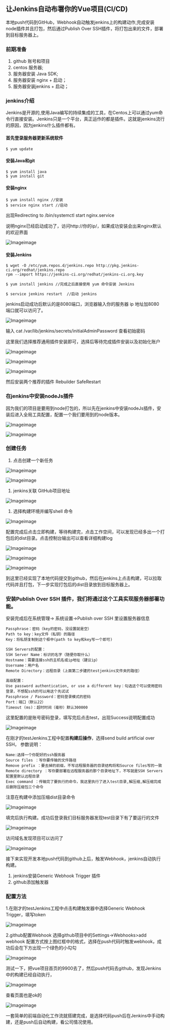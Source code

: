 ## 让Jenkins自动布署你的Vue项目(CI/CD)

本地push代码到GitHub，Webhook自动触发jenkins上的构建动作,完成安装node插件并且打包，然后通过Publish Over SSH插件，将打包出来的文件，部署到目标服务器上。

### 前期准备

1. github 账号和项目
2. centos 服务器;
3. 服务器安装 Java SDK;
4. 服务器安装 nginx + 启动；
5. 服务器安装jenkins + 启动；

### jenkins介绍

Jenkins是开源的,使用Java编写的持续集成的工具，在Centos上可以通过yum命令行直接安装。Jenkins只是一个平台，真正运作的都是插件。这就是jenkins流行的原因，因为jenkins什么插件都有。

#### 首先登录服务器更新系统软件

```
$ yum update
```

#### 安装Java和git

```
$ yum install java
$ yum install git
```

#### 安装nginx

```
$ yum install nginx //安装
$ service nginx start //启动
```

出现Redirecting to /bin/systemctl start nginx.service

说明nginx已经启动成功了，访问http://你的ip/，如果成功安装会出来nginx默认的欢迎界面

![Image](https://mmbiz.qpic.cn/mmbiz_png/pfCCZhlbMQRNQpor2DVnHiaa4bFUoYI1er4kPMWhbGibor8mFnKVbqrJkc6rJ5CAdYY5L87JiaRRvUdbLxzla9y8Q/640?wx_fmt=png&tp=webp&wxfrom=5&wx_lazy=1&wx_co=1)image

#### 安装Jenkins

```
$ wget -O /etc/yum.repos.d/jenkins.repo http://pkg.jenkins-ci.org/redhat/jenkins.repo
rpm --import https://jenkins-ci.org/redhat/jenkins-ci.org.key 

$ yum install jenkins //完成之后直接使用 yum 命令安装 Jenkins

$ service jenkins restart  //启动 jenkins
```

jenkins启动成功后默认的是8080端口，浏览器输入你的服务器 ip 地址加8080 端口就可以访问了。

![Image](https://mmbiz.qpic.cn/mmbiz_png/pfCCZhlbMQRNQpor2DVnHiaa4bFUoYI1er4kPMWhbGibor8mFnKVbqrJkc6rJ5CAdYY5L87JiaRRvUdbLxzla9y8Q/640?wx_fmt=png&tp=webp&wxfrom=5&wx_lazy=1&wx_co=1)image

输入 cat /var/lib/jenkins/secrets/initialAdminPassword 查看初始密码

这里我们选择推荐通用插件安装即可，选择后等待完成插件安装以及初始化账户

![Image](https://mmbiz.qpic.cn/mmbiz_png/pfCCZhlbMQRNQpor2DVnHiaa4bFUoYI1eOvUH1QgLtALDuqk9hER7YQD7OdVzoUtTl0A4qBq1yib0sQG5SiavuyWw/640?wx_fmt=png&tp=webp&wxfrom=5&wx_lazy=1&wx_co=1)image

![Image](https://mmbiz.qpic.cn/mmbiz_png/pfCCZhlbMQRNQpor2DVnHiaa4bFUoYI1eI5WVKADrNUmXTcuF3k0PZpBdVpKDEgozAjRKl7Sot2xSXsVWGYOzKA/640?wx_fmt=png&tp=webp&wxfrom=5&wx_lazy=1&wx_co=1)image

![Image](https://mmbiz.qpic.cn/mmbiz_png/pfCCZhlbMQRNQpor2DVnHiaa4bFUoYI1e0jDcdnYRxA7QhlibBz3R6WfNaFTRLe36fnpeM2fwqMVgc1z0gdFj1PA/640?wx_fmt=png&tp=webp&wxfrom=5&wx_lazy=1&wx_co=1)image

然后安装两个推荐的插件 Rebuilder
SafeRestart

### 在jenkins中安装nodeJs插件

因为我们的项目是要用到node打包的，所以先在jenkins中安装nodeJs插件，安装后进入全局工具配置，配置一个我们要用到的node版本。

![Image](https://mmbiz.qpic.cn/mmbiz_png/pfCCZhlbMQRNQpor2DVnHiaa4bFUoYI1eapkpA1DAPupE1DMGtnhkictiaEViaujiaiaP3RqovTSMkPJjEibK87ZaS8JA/640?wx_fmt=png&tp=webp&wxfrom=5&wx_lazy=1&wx_co=1)image

![Image](https://mmbiz.qpic.cn/mmbiz_png/pfCCZhlbMQRNQpor2DVnHiaa4bFUoYI1e0mA8PF1HbNP1ykfRiaViaxsqk9I2NjFOHro3mDdiaXMtxqw8K3rR75uFw/640?wx_fmt=png&tp=webp&wxfrom=5&wx_lazy=1&wx_co=1)image

### 创建任务

1. 点击创建一个新任务

![Image](https://mmbiz.qpic.cn/mmbiz_png/pfCCZhlbMQRNQpor2DVnHiaa4bFUoYI1eWialic3WXEHto7icjibrJibnPYlNkDIWmicRmlP8W2yFema94yRWZXJSpOlg/640?wx_fmt=png&tp=webp&wxfrom=5&wx_lazy=1&wx_co=1)image

![Image](https://mmbiz.qpic.cn/mmbiz_png/pfCCZhlbMQRNQpor2DVnHiaa4bFUoYI1eqAWVr2A0IaRWPZRt3ExwicO3CpeXAJX205te1VJFXr43uMsqzxHblYw/640?wx_fmt=png&tp=webp&wxfrom=5&wx_lazy=1&wx_co=1)image

1. jenkins关联 GitHub项目地址

![Image](https://mmbiz.qpic.cn/mmbiz_png/pfCCZhlbMQRNQpor2DVnHiaa4bFUoYI1e07HdkSCqyyWhDDWuIiaddicxvgqyxIRRQHzgInD6m36Uiaicr6DiaVEE6Yg/640?wx_fmt=png&tp=webp&wxfrom=5&wx_lazy=1&wx_co=1)image

1. 选择构建环境并编写shell 命令

![Image](https://mmbiz.qpic.cn/mmbiz_png/pfCCZhlbMQRNQpor2DVnHiaa4bFUoYI1eZUx3SasBdITpQkbENAq5icq830TXiccfIZQZ0p75fUib42n6W36r2O9uw/640?wx_fmt=png&tp=webp&wxfrom=5&wx_lazy=1&wx_co=1)image

配置完成后点击立即构建，等待构建完，点击工作空间，可以发现已经多出一个打包后的dist目录。点击控制台输出可以查看详细构建log

![Image](https://mmbiz.qpic.cn/mmbiz_png/pfCCZhlbMQRNQpor2DVnHiaa4bFUoYI1eVNe8Yx8eeCRNDopU8BYzo6icXOWOzkmkRMW6G75NfSyNQ30lPqviaEuQ/640?wx_fmt=png&tp=webp&wxfrom=5&wx_lazy=1&wx_co=1)image

![Image](https://mmbiz.qpic.cn/mmbiz_png/pfCCZhlbMQRNQpor2DVnHiaa4bFUoYI1eDCvPQEQQKhI2FkNOSyK3pDII3XAOiaiciaia8y6eKr4jibKq13pBibQI0Wibw/640?wx_fmt=png&tp=webp&wxfrom=5&wx_lazy=1&wx_co=1)image

![Image](https://mmbiz.qpic.cn/mmbiz_png/pfCCZhlbMQRNQpor2DVnHiaa4bFUoYI1e9nkv0HAkzgj2Mr7wLeUNAicCiceRlvhgvsrDJqrKLh3fhpnEicv9pJ7xA/640?wx_fmt=png&tp=webp&wxfrom=5&wx_lazy=1&wx_co=1)image

到这里已经实现了本地代码提交到github，然后在jenkins上点击构建，可以拉取代码并且打包，下一步实现打包后的dist目录放到目标服务器上。

### 安装Publish Over SSH 插件，我们将通过这个工具实现服务器部署功能。

安装完成后在系统管理-> 系统设置->Publish over SSH
里设置服务器信息

```
Passphrase：密码（key的密码，没设置就是空）
Path to key：key文件（私钥）的路径
Key：将私钥复制到这个框中(path to key和key写一个即可)

SSH Servers的配置：
SSH Server Name：标识的名字（随便你取什么）
Hostname：需要连接ssh的主机名或ip地址（建议ip）
Username：用户名
Remote Directory：远程目录（上面第二步建的testjenkins文件夹的路径）

高级配置：
Use password authentication, or use a different key：勾选这个可以使用密码登录，不想配ssh的可以用这个先试试
Passphrase / Password：密码登录模式的密码
Port：端口（默认22）
Timeout (ms)：超时时间（毫秒）默认300000
```

这里配置的是账号密码登录，填写完后点击test，出现Success说明配置成功

![Image](https://mmbiz.qpic.cn/mmbiz_png/pfCCZhlbMQRNQpor2DVnHiaa4bFUoYI1ejficXADwRDyic0LP20kTs2qGdqJpCvSqIXWZHl1LxomyEh2zib3r7qAxQ/640?wx_fmt=png&tp=webp&wxfrom=5&wx_lazy=1&wx_co=1)image

在刚才的testJenkins工程中配置**构建后操作**，选择send build artificial over SSH， 参数说明：

```
Name:选择一个你配好的ssh服务器
Source files ：写你要传输的文件路径
Remove prefix ：要去掉的前缀，不写远程服务器的目录结构将和Source files写的一致
Remote directory ：写你要部署在远程服务器的那个目录地址下，不写就是SSH Servers配置里默认远程目录
Exec command ：传输完了要执行的命令，我这里执行了进入test目录,解压缩,解压缩完成后删除压缩包三个命令
```

注意在构建中添加压缩dist目录命令

![Image](https://mmbiz.qpic.cn/mmbiz_png/pfCCZhlbMQRNQpor2DVnHiaa4bFUoYI1eCharJSiamWibibBgPUPPHPmeWvAOoFf2k2Zx51tccoJDMibtRzznYib6SdA/640?wx_fmt=png&tp=webp&wxfrom=5&wx_lazy=1&wx_co=1)image

填完后执行构建。成功后登录我们目标服务器发现test目录下有了要运行的文件

![Image](https://mmbiz.qpic.cn/mmbiz_png/pfCCZhlbMQRNQpor2DVnHiaa4bFUoYI1ewzjty88rJbn7r4v8cqarlAsZibZW4fjzDRRrYEI5hre4zpZvHsgMMbA/640?wx_fmt=png&tp=webp&wxfrom=5&wx_lazy=1&wx_co=1)image

访问域名发现项目可以访问了

![Image](https://mmbiz.qpic.cn/mmbiz_png/pfCCZhlbMQRNQpor2DVnHiaa4bFUoYI1eiccjjzNseTY6JqbD4IUu88dxdXYKTMK6V7feO1meSvtnhFeYFASjlaw/640?wx_fmt=png&tp=webp&wxfrom=5&wx_lazy=1&wx_co=1)image

接下来实现开发本地push代码到github上后，触发Webhook，jenkins自动执行构建。

1. jenkins安装Generic Webhook Trigger 插件
2. github添加触发器

### 配置方法

1.在刚才的testJenkins工程中点击构建触发器中选择Generic Webhook Trigger，填写token

![Image](https://mmbiz.qpic.cn/mmbiz_png/pfCCZhlbMQRNQpor2DVnHiaa4bFUoYI1eRgygrqgPrhJW8nzYkeicnsql3qfKvyODYObyB1OYWEvktqH4jKR1icXg/640?wx_fmt=png&tp=webp&wxfrom=5&wx_lazy=1&wx_co=1)image

2.github配置Webhook
选择github项目中的Settings->Webhooks>add webhook
配置方式按上图红框中的格式，选择在push代码时触发webhook，成功后会在下方出现一个绿色的小勾勾

![Image](https://mmbiz.qpic.cn/mmbiz_png/pfCCZhlbMQRNQpor2DVnHiaa4bFUoYI1e1JfiaZZPicj6UEMVpsg3AD5SYGtyK5RfT1ANC4ASDRict9Uvrq7SHTP6A/640?wx_fmt=png&tp=webp&wxfrom=5&wx_lazy=1&wx_co=1)image

测试一下，把vue项目首页的9900去了，然后push代码去github，发现Jenkins中的构建已经自动执行，

![Image](https://mmbiz.qpic.cn/mmbiz_png/pfCCZhlbMQRNQpor2DVnHiaa4bFUoYI1e5CABEDm2lGeWW8317eLcKxjK7DznN6H9Gib4YeQdOpT6D2w8tGrztrw/640?wx_fmt=png&tp=webp&wxfrom=5&wx_lazy=1&wx_co=1)image

查看页面也是ok的

![Image](https://mmbiz.qpic.cn/mmbiz_png/pfCCZhlbMQRNQpor2DVnHiaa4bFUoYI1evH2ybp2rtbXeHKYXHxnoTLFvoe2WIPnw43I8svibu9R9W9tpicpvl3cA/640?wx_fmt=png&tp=webp&wxfrom=5&wx_lazy=1&wx_co=1)image

一套简单的前端自动化工作流就搭建完成，是选择代码push后在Jenkins中手动构建，还是push后自动构建，看公司情况使用。